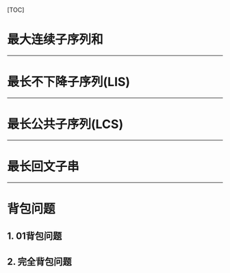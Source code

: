 [TOC]

# 最大连续子序列和

------

# 最长不下降子序列(LIS)

------

# 最长公共子序列(LCS)

------

# 最长回文子串

------

# 背包问题

## 1. 01背包问题

## 2. 完全背包问题